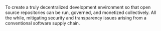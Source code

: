 
To create a truly decentralized development environment so that open source repositories can be run, governed, and monetized collectively. All the while, mitigating security and transparency issues arising from a conventional software supply chain.
